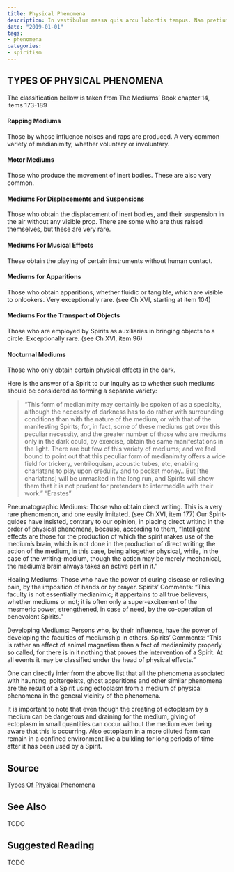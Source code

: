 ```yaml
---
title: Physical Phenomena
description: In vestibulum massa quis arcu lobortis tempus. Nam pretium arcu in odio vulputate luctus.
date: "2019-01-01"
tags:
- phenomena
categories:
- spiritism
---
```


## TYPES OF PHYSICAL PHENOMENA 
The classification bellow is taken from The Mediums’ Book chapter 14, items 173-189

#### Rapping Mediums
Those by whose influence noises and raps are produced. A very common variety of medianimity, whether voluntary or involuntary.

#### Motor Mediums
Those who produce the movement of inert bodies. These are also very common.

#### Mediums For Displacements and Suspensions
Those who obtain the displacement of inert bodies, and their suspension in the air without any visible prop. There are some who are thus raised themselves, but these are very rare.

#### Mediums For Musical Effects
These obtain the playing of certain instruments without human contact.

#### Mediums for Apparitions
Those who obtain apparitions, whether fluidic or tangible, which are visible to onlookers. Very exceptionally rare. (see Ch XVI, starting at item 104)

#### Mediums For the Transport of Objects
Those who are employed by Spirits as auxiliaries in bringing objects to a circle. Exceptionally rare. (see Ch XVI, item 96)

#### Nocturnal Mediums
Those who only obtain certain physical effects in the dark.

Here is the answer of a Spirit to our inquiry as to whether such mediums should be considered as forming a separate variety:
>“This form of medianimity may certainly be spoken of as a specialty, although the necessity of darkness has to do rather with surrounding conditions than with the nature of the medium, or with that of the manifesting Spirits; for, in fact, some of these mediums get over this peculiar necessity, and the greater number of those who are mediums only in the dark could, by exercise, obtain the same manifestations in the light. There are but few of this variety of mediums; and we feel bound to point out that this peculiar form of medianimity offers a wide field for trickery, ventriloquism, acoustic tubes, etc, enabling charlatans to play upon credulity and to pocket money…But [the charlatans] will be unmasked in the long run, and Spirits will show them that it is not prudent for pretenders to intermeddle with their work.” “Erastes”

Pneumatographic Mediums: Those who obtain direct writing. This is a very rare phenomenon, and one easily imitated. (see Ch XVI, item 177)
Our Spirit-guides have insisted, contrary to our opinion, in placing direct writing in the order of physical phenomena, because, according to them, “Intelligent effects are those for the production of which the spirit makes use of the medium’s brain, which is not done in the production of direct writing; the action of the medium, in this case, being altogether physical, while, in the case of the writing-medium, though the action may be merely mechanical, the medium’s brain always takes an active part in it.”

Healing Mediums: Those who have the power of curing disease or relieving pain, by the imposition of hands or by prayer. Spirits’ Comments: “This faculty is not essentially medianimic; it appertains to all true believers, whether mediums or not; it is often only a super-excitement of the mesmeric power, strengthened, in case of need, by the co-operation of benevolent Spirits.”

Developing Mediums: Persons who, by their influence, have the power of developing the faculties of mediumship in others. Spirits’ Comments: “This is rather an effect of animal magnetism than a fact of medianimity properly so called, for there is in it nothing that proves the intervention of a Spirit. At all events it may be classified under the head of physical effects.”

One can directly infer from the above list that all the phenomena associated with haunting, poltergeists, ghost apparitions and other similar phenomena are the result of a Spirit using ectoplasm from a medium of physical phenomena in the general vicinity of the phenomena.

It is important to note that even though the creating of ectoplasm by a medium can be dangerous and draining for the medium, giving of ectoplasm in small quantities can occur without the medium ever being aware that this is occurring. Also ectoplasm in a more diluted form can remain in a confined environment like a building for long periods of time after it has been used by a Spirit.


## Source
[Types Of Physical Phenomena](http://www.sgny.org/spiritism-guide/mediumship/physical-phenomena/)

## See Also
TODO

## Suggested Reading
TODO


